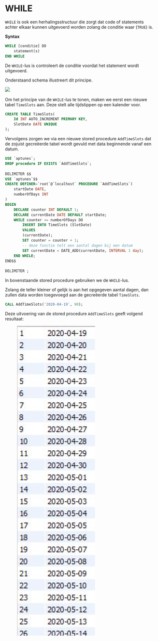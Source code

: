 # WHILE

`WHILE` is ook een herhalingsstructuur die zorgt dat code of statements achter elkaar kunnen uitgevoerd worden zolang de conditie waar (`TRUE`) is.

**Syntax**

```sql
WHILE [conditie] DO
    statement(s)
END WHILE 
```

De `WHILE`-lus is controleert de conditie voordat het statement wordt uitgevoerd.

Onderstaand schema illustreert dit principe.

![](../../.gitbook/assets/sp\_while.JPG)

Om het principe van de `WHILE`-lus te tonen, maken we eerst een nieuwe tabel `TimeSlots` aan. Deze stelt alle tijdstippen op een kalender voor.

```sql
CREATE TABLE TimeSlots(
    Id INT AUTO_INCREMENT PRIMARY KEY,
    SlotDate DATE UNIQUE
);
```

Vervolgens zorgen we via een nieuwe stored procedure `AddTimeSlots` dat de zojuist gecreëerde tabel wordt gevuld met data beginnende vanaf een datum.

```sql
USE `aptunes`;
DROP procedure IF EXISTS `AddTimeSlots`;

DELIMITER $$
USE `aptunes`$$
CREATE DEFINER=`root`@`localhost` PROCEDURE `AddTimeSlots`(
    startDate DATE,
    numberOfDays INT
)
BEGIN
    DECLARE counter INT DEFAULT 1;
    DECLARE currentDate DATE DEFAULT startDate;
    WHILE counter <= numberOfDays DO
        INSERT INTO TimeSlots (SlotDate)
        VALUES
        (currentDate);
        SET counter = counter + 1;
        -- deze functie telt een aantal dagen bij een datum
        SET currentDate = DATE_ADD(currentDate, INTERVAL 1 day);
    END WHILE;
END$$

DELIMITER ;
```

In bovenstaande stored procedure gebruiken we de `WHILE`-lus.

Zolang de teller kleiner of gelijk is aan het opgegeven aantal dagen, dan zullen data worden toegevoegd aan de gecreëerde tabel `TimeSlots`.

```sql
CALL AddTimeSlots('2020-04-19', 90);
```

Deze uitvoering van de stored procedure `AddTimeSlots` geeft volgend resultaat:

<figure><img src="../../.gitbook/assets/Screenshot from 2023-02-23 14-30-50.png" alt=""><figcaption></figcaption></figure>

